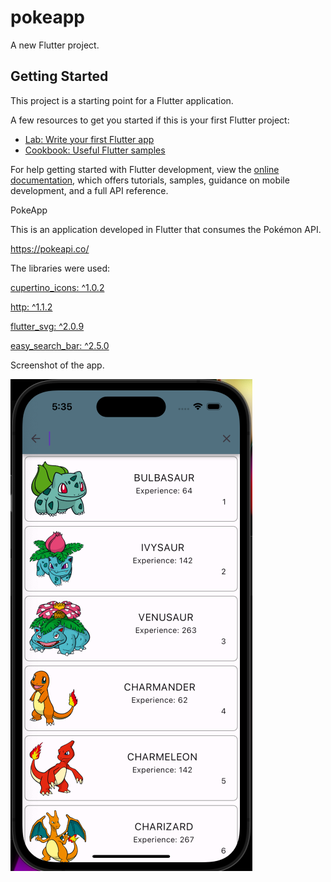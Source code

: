 # pokeapp

A new Flutter project.

## Getting Started

This project is a starting point for a Flutter application.

A few resources to get you started if this is your first Flutter project:

- [Lab: Write your first Flutter app](https://docs.flutter.dev/get-started/codelab)
- [Cookbook: Useful Flutter samples](https://docs.flutter.dev/cookbook)

For help getting started with Flutter development, view the
[online documentation](https://docs.flutter.dev/), which offers tutorials,
samples, guidance on mobile development, and a full API reference.

PokeApp

This is an application developed in Flutter that consumes the Pokémon API.

https://pokeapi.co/

The libraries were used:

<u>cupertino_icons: ^1.0.2</u>

<u>http: ^1.1.2</u>

<u>flutter_svg: ^2.0.9</u>

<u>easy_search_bar: ^2.5.0</u>

Screenshot of the app. 

![Texto alternativo](/pokeapp/image.png)

